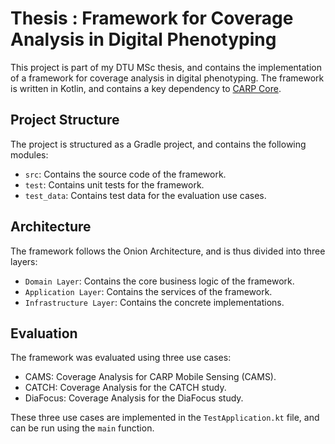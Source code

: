 # Thesis : Framework for Coverage Analysis in Digital Phenotyping

This project is part of my DTU MSc thesis, and contains the implementation of a framework for coverage analysis in
digital phenotyping. The framework is written in Kotlin, and contains a key dependency
to [CARP Core](https://github.com/cph-cachet/carp.core-kotlin).

## Project Structure

The project is structured as a Gradle project, and contains the following modules:

- `src`: Contains the source code of the framework.
- `test`: Contains unit tests for the framework.
- `test_data`: Contains test data for the evaluation use cases.

## Architecture

The framework follows the Onion Architecture, and is thus divided into three layers:

- `Domain Layer`: Contains the core business logic of the framework.
- `Application Layer`: Contains the services of the framework.
- `Infrastructure Layer`: Contains the concrete implementations.

## Evaluation

The framework was evaluated using three use cases:

- CAMS: Coverage Analysis for CARP Mobile Sensing (CAMS).
- CATCH: Coverage Analysis for the CATCH study.
- DiaFocus: Coverage Analysis for the DiaFocus study.

These three use cases are implemented in the `TestApplication.kt` file, and can be run using the `main` function.

